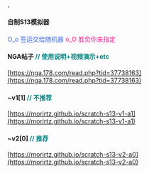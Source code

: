 #### .

#### 自制S13模拟器 
<font color=royalblue> O_o 签运交给随机器 </font> 
<font color=deeppink> o_O 胜负你来指定 </font>

#### NGA帖子 <font color=teal> // 使用说明+视频演示+etc</font>
[https://nga.178.com/read.php?tid=37738163](https://nga.178.com/read.php?tid=37738163)

#### ~v1[1] <font color=teal> // 不推荐</font>
[https://morirtz.github.io/scratch-s13-v1-a1](https://morirtz.github.io/scratch-s13-v1-a1)

#### ~v2[0] <font color=teal> // 推荐</font>
[https://morirtz.github.io/scratch-s13-v2-a0](https://morirtz.github.io/scratch-s13-v2-a0)



